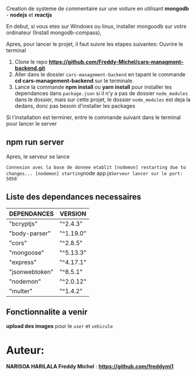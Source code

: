 Creation de systeme de commentaire sur une voiture en utilisant **mongodb** - **nodejs** et **reactjs**

En debut, si vous etes sur Windows ou linux, installer mongoodb sur votre ordinateur (Install mongodb-compass),

Apres, pour lancer le projet, il faut suivre les etapes suivantes:
Ouvrire le terminal

1. Clone le repo **https://github.com/Freddy-Michel/cars-managment-backend.git**
2. Aller dans le dossier `cars-management-backend` en tapant le commande **cd cars-management-backend** sur le terminale.
3. Lance la commande **npm install** ou **yarn install** pour installer les dependances dans `package.json` si il n'y a pas de dossier `node_modules` dans le dossier, mais sur cette projet, le dossier `node_modules` est deja la dedans, donc pas besoin d'installer les packages

Si l'installation est terminer, entre le commande suivant dans le terminal pour lancer le server

## npm run server

Apres, le serveur se lance

`Connexion avec la base de donnee etablit [nodemon] restarting due to changes... [nodemon] starting`node app.js`Serveur lancer sur le port: 5050`

## Liste des dependances necessaires

| DEPENDANCES    | VERSION   |
| -------------- | --------- |
| "bcryptjs"     | "^2.4.3"  |
| "body-parser"  | "^1.19.0" |
| "cors"         | "^2.8.5"  |
| "mongoose"     | "^5.13.3" |
| "express"      | "^4.17.1" |
| "jsonwebtoken" | "^8.5.1"  |
| "nodemon"      | "^2.0.12" |
| "multer"       | "^1.4.2"  |

## Fonctionnalite a venir

**upload des images** pour le `user` et `vehicule`

# Auteur:

**NARISOA HARILALA Freddy Michel** : **https://github.com/freddymi1**
